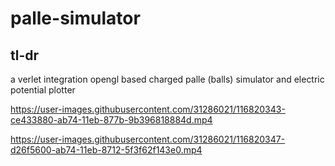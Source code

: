 # palle-simulator
## tl-dr 
a verlet integration opengl based charged palle (balls) simulator and electric potential plotter


https://user-images.githubusercontent.com/31286021/116820343-ce433880-ab74-11eb-877b-9b396818884d.mp4


https://user-images.githubusercontent.com/31286021/116820347-d26f5600-ab74-11eb-8712-5f3f62f143e0.mp4

